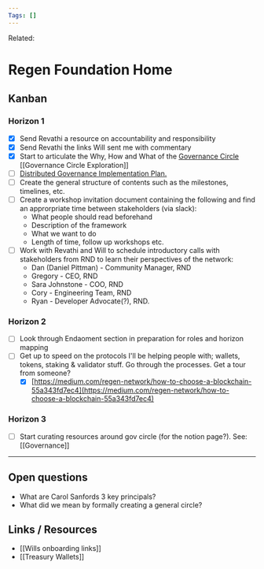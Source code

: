 ```yaml
---
Tags: []
---
```

Related: 
# Regen Foundation Home

## Kanban

### Horizon 1
- [x] Send Revathi a resource on accountability and responsibility
- [x] Send Revathi the links Will sent me with commentary
- [x] Start to articulate the Why, How and What of the [Governance Circle](https://www.notion.so/Governance-Circle-579f67578f1d413ca7b667b824b3bf3b) [[Governance Circle Exploration]]
- [ ] [Distributed Governance Implementation Plan.](https://www.notion.so/Distributed-Governance-Implementation-Plan-468f58bc74944aee9521be970ed0ed35)
- [ ] Create the general structure of contents such as the milestones, timelines, etc. 
- [ ] Create a workshop invitation document containing the following and find an approrpriate time between stakeholders (via slack):
	- What people should read beforehand
	- Description of the framework
	- What we want to do
	- Length of time, follow up workshops etc.
- [ ] Work with Revathi and Will to schedule introductory calls with stakeholders from RND to learn their perspectives of the network:
	-   Dan (Daniel Pittman) - Community Manager, RND
	-   Gregory - CEO, RND
	-   Sara Johnstone - COO, RND
	-   Cory - Engineering Team, RND
	-   Ryan - Developer Advocate(?), RND.


### Horizon 2
- [ ] Look through Endaoment section in preparation for roles and horizon mapping
- [ ] Get up to speed on the protocols I'll be helping people with; wallets, tokens, staking & validator stuff. Go through the processes. Get a tour from someone?
    -   [x] [https://medium.com/regen-network/how-to-choose-a-blockchain-55a343fd7ec4](https://medium.com/regen-network/how-to-choose-a-blockchain-55a343fd7ec4)

### Horizon 3
- [ ] Start curating resources around gov circle (for the notion page?). See: [[Governance]]

---

## Open questions
- What are Carol Sanfords 3 key principals?
- What did we mean by formally creating a general circle?


## Links / Resources
- [[Wills onboarding links]]
- [[Treasury Wallets]]